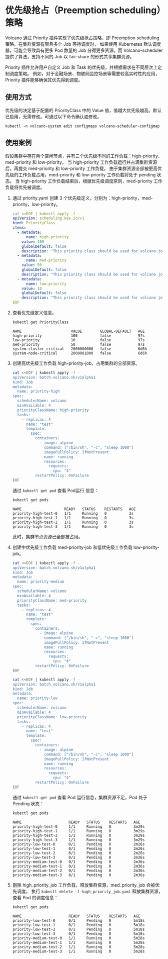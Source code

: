 # 优先级抢占（Preemption scheduling）策略

Volcano 通过 Priority 插件实现了优先级抢占策略，即 Preemption scheduling 策略。在集群资源有限且多个 Job 等待调度时，
如果使用 Kubernetes 默认调度器，可能会导致具有更多 Pod 数量的 Job 分得更多资源。而 Volcano-scheduler 提供了算法，支持不同的 Job 以 fair-share 的形式共享集群资源。

Priority 插件允许用户自定义 Job 和 Task 的优先级，并根据需求在不同层次上定制调度策略。
例如，对于金融场景、物联网监控场景等需要较高实时性的应用，Priority 插件能够确保其优先得到调度。

## 使用方式

优先级的决定基于配置的 PriorityClass 中的 Value 值，值越大优先级越高。默认已启用，无需修改。可通过以下命令确认或修改。

```shell
kubectl -n volcano-system edit configmaps volcano-scheduler-configmap
```

## 使用案例

假设集群中存在两个空闲节点，并有三个优先级不同的工作负载：high-priority、med-priority 和 low-priority。
当 high-priority 工作负载运行并占满集群资源后，再提交 med-priority 和 low-priority 工作负载。
由于集群资源全部被更高优先级的工作负载占用，med-priority 和 low-priority 工作负载将处于 pending 状态。
当 high-priority 工作负载结束后，根据优先级调度原则，med-priority 工作负载将优先被调度。

1. 通过 priority.yaml 创建 3 个优先级定义，分别为：high-priority，med-priority，low-priority。

    ```yaml title="查看 priority.yaml"
    cat <<EOF | kubectl apply -f - 
    apiVersion: scheduling.k8s.io/v1 
    kind: PriorityClass 
    items: 
      - metadata: 
          name: high-priority 
        value: 100 
        globalDefault: false 
        description: "This priority class should be used for volcano job only." 
      - metadata: 
          name: med-priority 
        value: 50 
        globalDefault: false 
        description: "This priority class should be used for volcano job only." 
      - metadata: 
          name: low-priority 
        value: 10 
        globalDefault: false 
        description: "This priority class should be used for volcano job only." 
    EOF
    ```
2. 查看优先级定义信息。

    ```bash
    kubectl get PriorityClass
    ```
    ```console
    NAME                      VALUE        GLOBAL-DEFAULT   AGE  
    high-priority             100          false            97s  
    low-priority              10           false            97s  
    med-priority              50           false            97s  
    system-cluster-critical   2000000000   false            6d6h  
    system-node-critical      2000001000   false            6d6h
    ```
  
3. 创建高优先级工作负载 high-priority-job，占用集群的全部资源。

    ```bash title="查看 high-priority-job"
    cat <<EOF | kubectl apply -f -  
    apiVersion: batch.volcano.sh/v1alpha1  
    kind: Job  
    metadata:  
      name: priority-high  
    spec:  
      schedulerName: volcano  
      minAvailable: 4  
      priorityClassName: high-priority  
      tasks:  
        - replicas: 4  
          name: "test"  
          template:  
            spec:  
              containers:  
                - image: alpine  
                  command: ["/bin/sh", "-c", "sleep 1000"]  
                  imagePullPolicy: IfNotPresent  
                  name: running  
                  resources:  
                    requests:  
                      cpu: "4"  
              restartPolicy: OnFailure  
    EOF
    ```

    通过 `kubectl get pod` 查看 Pod运行 信息：

    ```bash
    kubectl get pods
    ```
    ```console
    NAME                   READY   STATUS    RESTARTS   AGE  
    priority-high-test-0   1/1     Running   0          3s  
    priority-high-test-1   1/1     Running   0          3s  
    priority-high-test-2   1/1     Running   0          3s  
    priority-high-test-3   1/1     Running   0          3s
    ```

    此时，集群节点资源已全部被占用。

4. 创建中优先级工作负载 med-priority-job 和低优先级工作负载 low-priority-job。

    ```bash title="med-priority-job"
    cat <<EOF | kubectl apply -f -  
    apiVersion: batch.volcano.sh/v1alpha1  
    kind: Job  
    metadata:  
      name: priority-medium  
    spec:  
      schedulerName: volcano  
      minAvailable: 4  
      priorityClassName: med-priority  
      tasks:  
        - replicas: 4  
          name: "test"  
          template:  
            spec:  
              containers:  
                - image: alpine  
                  command: ["/bin/sh", "-c", "sleep 1000"]  
                  imagePullPolicy: IfNotPresent  
                  name: running  
                  resources:  
                    requests:  
                      cpu: "4"  
              restartPolicy: OnFailure  
    EOF
    ```

    ```bash title="low-priority-job"
    cat <<EOF | kubectl apply -f -  
    apiVersion: batch.volcano.sh/v1alpha1  
    kind: Job  
    metadata:  
      name: priority-low  
    spec:  
      schedulerName: volcano  
      minAvailable: 4  
      priorityClassName: low-priority  
      tasks:  
        - replicas: 4  
          name: "test"  
          template:  
            spec:  
              containers:  
                - image: alpine  
                  command: ["/bin/sh", "-c", "sleep 1000"]  
                  imagePullPolicy: IfNotPresent  
                  name: running  
                  resources:  
                    requests:  
                      cpu: "4"  
              restartPolicy: OnFailure  
    EOF
    ```

    通过 `kubectl get pod` 查看 Pod 运行信息，集群资源不足，Pod 处于 Pending 状态：

    ```bash
    kubectl get pods
    ```
    ```console
    NAME                     READY   STATUS    RESTARTS   AGE  
    priority-high-test-0     1/1     Running   0          3m29s  
    priority-high-test-1     1/1     Running   0          3m29s  
    priority-high-test-2     1/1     Running   0          3m29s  
    priority-high-test-3     1/1     Running   0          3m29s  
    priority-low-test-0      0/1     Pending   0          2m26s  
    priority-low-test-1      0/1     Pending   0          2m26s  
    priority-low-test-2      0/1     Pending   0          2m26s  
    priority-low-test-3      0/1     Pending   0          2m26s  
    priority-medium-test-0   0/1     Pending   0          2m36s  
    priority-medium-test-1   0/1     Pending   0          2m36s  
    priority-medium-test-2   0/1     Pending   0          2m36s  
    priority-medium-test-3   0/1     Pending   0          2m36s
    ```

5. 删除 high_priority_job 工作负载，释放集群资源，med_priority_job 会被优先调度。
   执行 `kubectl delete -f high_priority_job.yaml` 释放集群资源，查看 Pod 的调度信息：

    ```bash
    kubectl get pods
    ```
    ```console
    NAME                     READY   STATUS    RESTARTS   AGE  
    priority-low-test-0      0/1     Pending   0          5m18s  
    priority-low-test-1      0/1     Pending   0          5m18s  
    priority-low-test-2      0/1     Pending   0          5m18s  
    priority-low-test-3      0/1     Pending   0          5m18s  
    priority-medium-test-0   1/1     Running   0          5m28s  
    priority-medium-test-1   1/1     Running   0          5m28s  
    priority-medium-test-2   1/1     Running   0          5m28s  
    priority-medium-test-3   1/1     Running   0          5m28s
    ```
